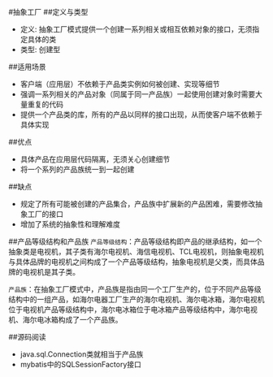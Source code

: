 #抽象工厂
##定义与类型
- 定义: 抽象工厂模式提供一个创建一系列相关或相互依赖对象的接口，无须指定具体的类
- 类型: 创建型

##适用场景
- 客户端（应用层）不依赖于产品类实例如何被创建、实现等细节
- 强调一系列相关的产品对象（同属于同一产品族）一起使用创建对象时需要大量重复的代码
- 提供一个产品类的库，所有的产品以同样的接口出现，从而使客户端不依赖于具体实现

##优点
- 具体产品在应用层代码隔离，无须关心创建细节
- 将一个系列的产品族统一到一起创建

##缺点
- 规定了所有可能被创建的产品集合，产品族中扩展新的产品困难，需要修改抽象工厂的接口
- 增加了系统的抽象性和理解难度  

##产品等级结构和产品族
 `产品等级结构`：产品等级结构即产品的继承结构，如一个抽象类是电视机，其子类有海尔电视机、海信电视机、TCL电视机，则抽象电视机与具体品牌的电视机之间构成了一个产品等级结构，抽象电视机是父类，而具体品牌的电视机是其子类。

 `产品族`：在抽象工厂模式中，产品族是指由同一个工厂生产的，位于不同产品等级结构中的一组产品，如海尔电器工厂生产的海尔电视机、海尔电冰箱，海尔电视机位于电视机产品等级结构中，海尔电冰箱位于电冰箱产品等级结构中，海尔电视机、海尔电冰箱构成了一个产品族。

##源码阅读
- java.sql.Connection类就相当于产品族
- mybatis中的SQLSessionFactory接口